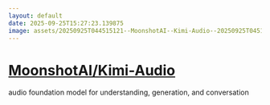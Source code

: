 ```yaml
---
layout: default
date: 2025-09-25T15:27:23.139875
image: assets/20250925T044515121--MoonshotAI--Kimi-Audio--20250925T045141189--cropped.png
---
```


# [MoonshotAI/Kimi-Audio](https://github.com/MoonshotAI/Kimi-Audio)

audio foundation model for understanding, generation, and conversation
